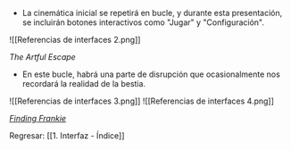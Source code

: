 
+ La cinemática inicial se repetirá en bucle, y durante esta presentación, se incluirán botones interactivos como "Jugar" y "Configuración".

![[Referencias de interfaces 2.png]]

*The Artful Escape*

+ En este bucle, habrá una parte de disrupción que ocasionalmente nos recordará la realidad de la bestia.

![[Referencias de interfaces 3.png]]
![[Referencias de interfaces 4.png]]

[*Finding Frankie*](https://www.youtube.com/watch?v=WEIzHD_nI8c&ab_channel=FindingFrankie)


Regresar: [[1. Interfaz - Índice]]